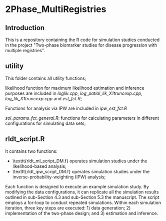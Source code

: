 # 2Phase_MultiRegistries

## Introduction 

This is a repository containing the R code for simulation studies conducted in the project "Two-phase biomarker studies for disease progression with multiple registries". 

## utility

This folder contains all utility functions; 

likelihood function for maximum likelihood estimation and inference purposes are included in *loglik.cpp*, *log_patial_lik_X1truncexp.cpp*, *log_lik_X1truncexp.cpp* and *est_fct.R*; 

Functions for analysis via IPW are included in *ipw_est_fct.R*

*sol_params_fct_general.R*: functions for calculating parameters in different configurations for simulating data sets;

## rldt_script.R 

It contains two functions:

- \texttt{rldt_ml_script_DM.f} operates simulation studies under the likelihood-based analysis;
- \texttt{rldt_ipw_script_DM.f} operates simulation studies under the inverse-probability-weighting (IPW) analysis;

Each function is designed to execute an example simulation study. By modifying the data configurations, it can replicate all the simulation results outlined in sub-Section 4.3 and sub-Section 5.3 the manuscript. The script employs a for-loop to conduct repeated simulations. Within each simulation iteration, three key steps are executed: 1) data generation; 2) implementation of the two-phase design; and 3) estimation and inference.


